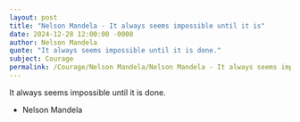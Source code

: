 ```yaml
---
layout: post
title: "Nelson Mandela - It always seems impossible until it is"
date: 2024-12-28 12:00:00 -0000
author: Nelson Mandela
quote: "It always seems impossible until it is done."
subject: Courage
permalink: /Courage/Nelson Mandela/Nelson Mandela - It always seems impossible until it is
---
```


It always seems impossible until it is done.

- Nelson Mandela
